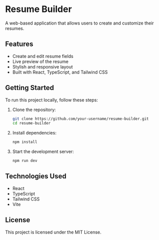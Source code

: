 # Resume Builder

A web-based application that allows users to create and customize their resumes. 

## Features
- Create and edit resume fields
- Live preview of the resume
- Stylish and responsive layout
- Built with React, TypeScript, and Tailwind CSS

## Getting Started

To run this project locally, follow these steps:

1. Clone the repository:

   ```bash
   git clone https://github.com/your-username/resume-builder.git
   cd resume-builder
   ```

2. Install dependencies:

   ```bash
   npm install
   ```

3. Start the development server:

   ```bash
   npm run dev
   ```

## Technologies Used
- React
- TypeScript
- Tailwind CSS
- Vite

## License
This project is licensed under the MIT License.
